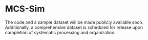 # MCS-Sim
The code and a sample dataset will be made publicly available soon. Additionally, a comprehensive dataset is scheduled for release upon completion of systematic processing and organization.
